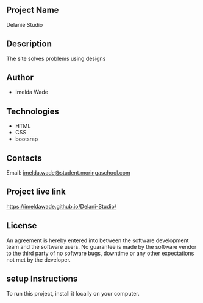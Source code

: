 ## Project Name
Delanie Studio

## Description
The site solves problems using designs

## Author
* Imelda Wade

## Technologies                                                             
* HTML
* CSS
* bootsrap

## Contacts
Email: imelda.wade@student.moringaschool.com

## Project live link
https://imeldawade.github.io/Delani-Studio/

## License
An agreement is hereby entered into between the software development team and the software users.
No guarantee is made by the software vendor to the third party of no software bugs, downtime or any other expectations not met by the developer.

##  setup Instructions
To run this project, install it locally on your computer.

